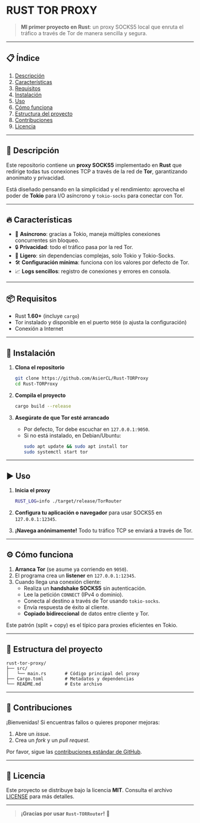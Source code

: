 # RUST TOR PROXY

> **MI primer proyecto en Rust**: un proxy SOCKS5 local que enruta el tráfico a través de Tor de manera sencilla y segura.

---

## 📋 Índice

1. [Descripción](#descripción)
2. [Características](#características)
3. [Requisitos](#requisitos)
4. [Instalación](#instalación)
5. [Uso](#uso)
6. [Cómo funciona](#cómo-funciona)
7. [Estructura del proyecto](#estructura-del-proyecto)
8. [Contribuciones](#contribuciones)
9. [Licencia](#licencia)

---

## 📝 Descripción

Este repositorio contiene un **proxy SOCKS5** implementado en **Rust** que redirige todas tus conexiones TCP a través de la red de **Tor**, garantizando anonimato y privacidad.

Está diseñado pensando en la simplicidad y el rendimiento: aprovecha el poder de **Tokio** para I/O asíncrono y `tokio-socks` para conectar con Tor.

---

## 🔥 Características

- 🚀 **Asíncrono**: gracias a Tokio, maneja múltiples conexiones concurrentes sin bloqueo.
- 🔒 **Privacidad**: todo el tráfico pasa por la red Tor.
- 🔧 **Ligero**: sin dependencias complejas, solo Tokio y Tokio-Socks.
- 🛠️ **Configuración mínima**: funciona con los valores por defecto de Tor.
- 📈 **Logs sencillos**: registro de conexiones y errores en consola.

---

## 📦 Requisitos

- Rust **1.60+** (incluye `cargo`)
- Tor instalado y disponible en el puerto `9050` (o ajusta la configuración)
- Conexión a Internet

---

## 🔧 Instalación

1. **Clona el repositorio**
   ```bash
   git clone https://github.com/AsierCL/Rust-TORProxy
   cd Rust-TORProxy
   ```

2. **Compila el proyecto**
   ```bash
   cargo build --release
   ```

3. **Asegúrate de que Tor esté arrancado**
   - Por defecto, Tor debe escuchar en `127.0.0.1:9050`.
   - Si no está instalado, en Debian/Ubuntu:
     ```bash
     sudo apt update && sudo apt install tor
     sudo systemctl start tor
     ```

---

## ▶️ Uso

1. **Inicia el proxy**
    ```bash
    RUST_LOG=info ./target/release/TorRouter
    ```

2. **Configura tu aplicación o navegador** para usar SOCKS5 en `127.0.0.1:12345`.

3. **¡Navega anónimamente!** Todo tu tráfico TCP se enviará a través de Tor.

---

## ⚙️ Cómo funciona

1. **Arranca Tor** (se asume ya corriendo en `9050`).
2. El programa crea un **listener** en `127.0.0.1:12345`.
3. Cuando llega una conexión cliente:
   - Realiza un **handshake SOCKS5** sin autenticación.
   - Lee la petición `CONNECT` (IPv4 o dominio).
   - Conecta al destino a través de Tor usando `tokio-socks`.
   - Envía respuesta de éxito al cliente.
   - **Copiado bidireccional** de datos entre cliente y Tor.

Este patrón (split + copy) es el típico para proxies eficientes en Tokio.

---

## 📂 Estructura del proyecto

```text
rust-tor-proxy/
├── src/
│   └── main.rs       # Código principal del proxy
├── Cargo.toml        # Metadatos y dependencias
└── README.md         # Este archivo
```

---

## 🤝 Contribuciones

¡Bienvenidas! Si encuentras fallos o quieres proponer mejoras:

1. Abre un _issue_.
2. Crea un _fork_ y un _pull request_.

Por favor, sigue las [contribuciones estándar de GitHub](https://docs.github.com/es/github/collaborating-with-issues-and-pull-requests).

---

## 📄 Licencia

Este proyecto se distribuye bajo la licencia **MIT**. Consulta el archivo [LICENSE](LICENSE) para más detalles.

---

> **¡Gracias por usar `Rust-TORRouter`!** 👏

